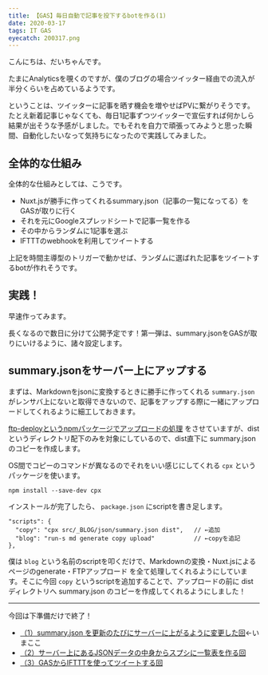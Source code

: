 ```yaml
---
title: 【GAS】毎日自動で記事を投下するbotを作る(1)
date: 2020-03-17
tags: IT GAS
eyecatch: 200317.png
---
```


こんにちは、だいちゃんです。

たまにAnalyticsを覗くのですが、僕のブログの場合ツイッター経由での流入が半分くらいを占めているようです。

ということは、ツイッターに記事を晒す機会を増やせばPVに繋がりそうです。たとえ新着記事じゃなくても、毎日1記事ずつツイッターで宣伝すれば何かしら結果が出そうな予感がしました。でもそれを自力で頑張ってみようと思った瞬間、自動化したいなって気持ちになったので実践してみました。

## 全体的な仕組み

全体的な仕組みとしては、こうです。

* Nuxt.jsが勝手に作ってくれるsummary.json（記事の一覧になってる）をGASが取りに行く
* それを元にGoogleスプレッドシートで記事一覧を作る
* その中からランダムに1記事を選ぶ
* IFTTTのwebhookを利用してツイートする

上記を時間主導型のトリガーで動かせば、ランダムに選ばれた記事をツイートするbotが作れそうです。

## 実践！

早速作ってみます。

長くなるので数日に分けて公開予定です！第一弾は、summary.jsonをGASが取りにいけるように、諸々設定します。

## summary.jsonをサーバー上にアップする

まずは、Markdownをjsonに変換するときに勝手に作ってくれる `summary.json` がレンサバ上にないと取得できないので、記事をアップする際に一緒にアップロードしてくれるように細工しておきます。

[ftp-deployというnpmパッケージでアップロードの処理](https://blog.udcxx.me/article/191111/ftp-update/) をさせていますが、distというディレクトリ配下のみを対象にしているので、dist直下に summary.json のコピーを作成します。

OS間でコピーのコマンドが異なるのでそれをいい感じにしてくれる `cpx` というパッケージを使います。

```
npm install --save-dev cpx
```

インストールが完了したら、 `package.json` にscriptを書き足します。

```
"scripts": {
  "copy": "cpx src/_BLOG/json/summary.json dist",	// ←追加
  "blog": "run-s md generate copy upload"			// ←copyを追記
},
```

僕は `blog` という名前のscriptを叩くだけで、Markdownの変換・Nuxt.jsによるページのgenerate・FTPアップロード を全て処理してくれるようにしています。そこに今回 `copy` というscriptを追加することで、アップロードの前に dist ディレクトリへ summary.json のコピーを作成してくれるようにしました！

-----

今回は下準備だけで終了！

* [（1）summary.json を更新のたびにサーバーに上がるように変更した回](https://blog.udcxx.me/article/200317/gas-blog-tweet-1/)←いまここ
* [（2）サーバー上にあるJSONデータの中身からスプシに一覧表を作る回](https://blog.udcxx.me/article/200318/gas-blog-tweet-2/)
* [（3）GASからIFTTTを使ってツイートする回](https://blog.udcxx.me/article/200319/gas-blog-tweet-3/)
